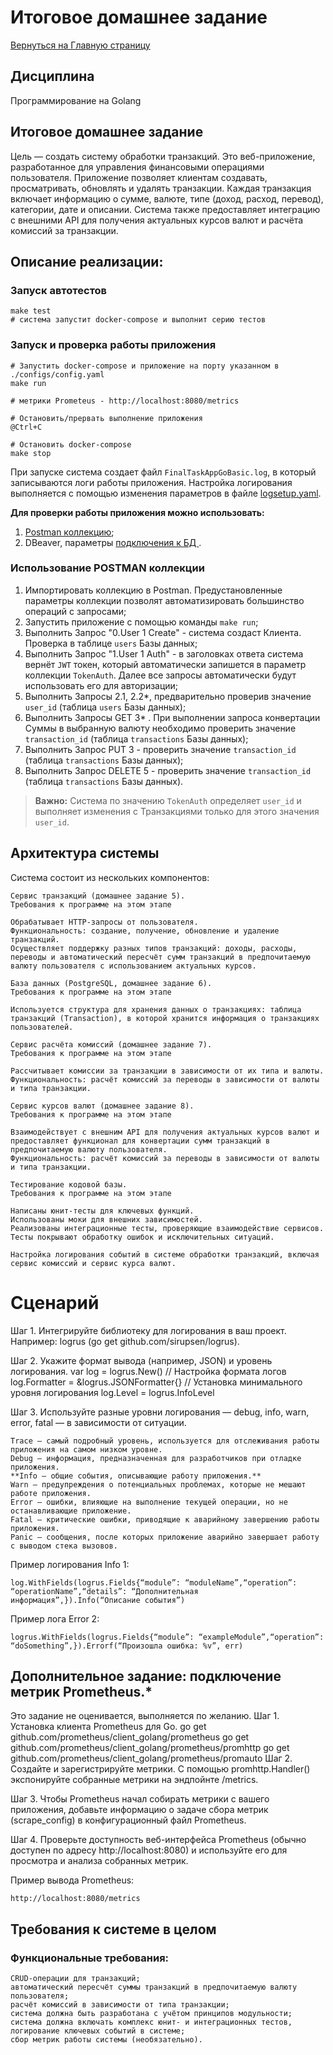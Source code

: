 # Итоговое домашнее задание

[Вернуться на Главную страницу](../../../README.MD)

## Дисциплина
Программирование на Golang

## Итоговое домашнее задание

Цель — создать систему обработки транзакций. Это веб-приложение, разработанное для управления финансовыми операциями пользователя. Приложение позволяет клиентам создавать, просматривать, обновлять и удалять транзакции. Каждая транзакция включает информацию о сумме, валюте, типе (доход, расход, перевод), категории, дате и описании. Система также предоставляет интеграцию с внешними API для получения актуальных курсов валют и расчёта комиссий за транзакции.

## Описание реализации:

### Запуск автотестов

```
make test
# система запустит docker-compose и выполнит серию тестов
```

### Запуск и проверка работы приложения
```
# Запустить docker-compose и приложение на порту указанном в ./configs/config.yaml
make run

# метрики Prometeus - http://localhost:8080/metrics

# Остановить/прервать выполнение приложения 
@Ctrl+C

# Остановить docker-compose
make stop

```

При запуске система создает файл `FinalTaskAppGoBasic.log`, в который записываются логи работы приложения. Настройка логирования выполняется с помощью изменения параметров в файле [logsetup.yaml](./configs/logsetup.yaml).

**Для проверки работы приложения можно использовать:**

1. [Postman коллекцию](./assets/GOLang-Transactions.postman_collection.json);
2. DBeaver, параметры [подключения к БД ](./configs/config.yaml).

### Использование POSTMAN коллекции

1. Импортировать коллекцию в Postman. Предустановленные параметры коллекции позволят автоматизировать большинство операций с запросами;
2. Запустить приложение с помощью команды `make run`;
3. Выполнить Запрос "0.User 1 Create" - система создаст Клиента. Проверка в таблице `users` Базы данных;
4. Выполнить Запрос "1.User 1 Auth" - в заголовках ответа система вернёт `JWT` токен, который автоматически запишется в параметр коллекции `TokenAuth`. Далее все запросы автоматически будут использовать его для авторизации;
5. Выполнить Запросы 2.1, 2.2*, предварительно проверив значение `user_id` (таблица `users` Базы данных);
6. Выполнить Запросы GET 3* .  При выполнении запроса конвертации Суммы в выбранную валюту необходимо проверить значение `transaction_id` (таблица `transactions` Базы данных);
7. Выполнить Запрос PUT 3 - проверить значение `transaction_id` (таблица `transactions` Базы данных);
8. Выполнить Запрос DELETE 5 - проверить значение `transaction_id` (таблица `transactions` Базы данных).

> **Важно:** Система по значению `TokenAuth` определяет `user_id` и выполняет изменения с Транзакциями только для этого значения `user_id`.

## Архитектура системы
Система состоит из нескольких компонентов:

    Сервис транзакций (домашнее задание 5).
    Требования к программе на этом этапе

    Обрабатывает HTTP-запросы от пользователя.
    Функциональность: создание, получение, обновление и удаление транзакций.
    Осуществляет поддержку разных типов транзакций: доходы, расходы, переводы и автоматический пересчёт сумм транзакций в предпочитаемую валюту пользователя с использованием актуальных курсов.

    База данных (PostgreSQL, домашнее задание 6).
    Требования к программе на этом этапе

    Используется структура для хранения данных о транзакциях: таблица транзакций (Transaction), в которой хранится информация о транзакциях пользователей.

    Сервис расчёта комиссий (домашнее задание 7).
    Требования к программе на этом этапе

    Рассчитывает комиссии за транзакции в зависимости от их типа и валюты.
    Функциональность: расчёт комиссий за переводы в зависимости от валюты и типа транзакции.

    Сервис курсов валют (домашнее задание 8).
    Требования к программе на этом этапе

    Взаимодействует с внешним API для получения актуальных курсов валют и предоставляет функционал для конвертации сумм транзакций в предпочитаемую валюту пользователя.
    Функциональность: расчёт комиссий за переводы в зависимости от валюты и типа транзакции.

    Тестирование кодовой базы.
    Требования к программе на этом этапе

    Написаны юнит-тесты для ключевых функций.
    Использованы моки для внешних зависимостей.
    Реализованы интеграционные тесты, проверяющие взаимодействие сервисов.
    Тесты покрывают обработку ошибок и исключительных ситуаций.

    Настройка логирования событий в системе обработки транзакций, включая сервис комиссий и сервис курса валют.

# Сценарий

Шаг 1. Интегрируйте библиотеку для логирования в ваш проект.
Например: logrus (go get github.com/sirupsen/logrus).

Шаг 2. Укажите формат вывода (например, JSON) и уровень логирования.
var log = logrus.New()
// Настройка формата логов
log.Formatter = &logrus.JSONFormatter{}
// Установка минимального уровня логирования
log.Level = logrus.InfoLevel

Шаг 3. Используйте разные уровни логирования — debug, info, warn, error, fatal — в зависимости от ситуации.

    Trace — самый подробный уровень, используется для отслеживания работы приложения на самом низком уровне.
    Debug — информация, предназначенная для разработчиков при отладке приложения.
    **Info — общие события, описывающие работу приложения.**
    Warn — предупреждения о потенциальных проблемах, которые не мешают работе приложения.
    Error — ошибки, влияющие на выполнение текущей операции, но не останавливающие приложение.
    Fatal — критические ошибки, приводящие к аварийному завершению работы приложения.
    Panic — сообщения, после которых приложение аварийно завершает работу с выводом стека вызовов.

Пример логирования Info 1:

```
log.WithFields(logrus.Fields{“module”: “moduleName”,“operation”: “operationName”,“details”: “Дополнительная информация”,}).Info(“Описание события”)
```

Пример лога Error 2:

```
logrus.WithFields(logrus.Fields{“module”: “exampleModule”,“operation”: “doSomething”,}).Errorf(“Произошла ошибка: %v”, err)
```

## Дополнительное задание: подключение метрик Prometheus.*

Это задание не оценивается, выполняется по желанию.
Шаг 1. Установка клиента Prometheus для Go.
go get github.com/prometheus/client_golang/prometheus
go get github.com/prometheus/client_golang/prometheus/promhttp
go get github.com/prometheus/client_golang/prometheus/promauto
Шаг 2. Создайте и зарегистрируйте метрики. С помощью promhttp.Handler() экспонируйте собранные метрики на эндпойнте /metrics.



Шаг 3. Чтобы Prometheus начал собирать метрики с вашего приложения, добавьте информацию о задаче сбора метрик (scrape_config) в конфигурационный файл Prometheus.

Шаг 4. Проверьте доступность веб-интерфейса Prometheus (обычно доступен по адресу http://localhost:8080) и используйте его для просмотра и анализа собранных метрик.

Пример вывода Prometheus:

```
http://localhost:8080/metrics

```

## Требования к системе в целом

### Функциональные требования:

    CRUD-операции для транзакций;
    автоматический пересчёт суммы транзакций в предпочитаемую валюту пользователя;
    расчёт комиссий в зависимости от типа транзакции;
    система должна быть разработана с учётом принципов модульности;
    система должна включать комплекс юнит- и интеграционных тестов, логирование ключевых событий в системе;
    сбор метрик работы системы (необязательно).
